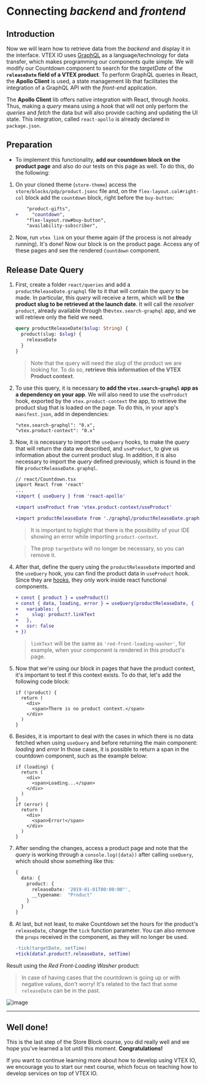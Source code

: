 # Connecting _backend_ and _frontend_

## Introduction

Now we will learn how to retrieve data from the _backend_ and display it in the interface. VTEX IO uses [GraphQL](https://graphql.org/) as a language/technology for data transfer, which makes programming our components quite simple. We will modify our Countdown component to search for the _targetDate_ of the **`releaseDate` field of a VTEX product**. To perform GraphQL queries in React, the **Apollo Client** is used, a state management lib that facilitates the integration of a GraphQL API with the _front-end_ application.

The **Apollo Client** lib offers native integration with React, through _hooks_. Thus, making a _query_ means using a _hook_ that will not only perform the _queries_ and _fetch_ the data but will also provide caching and updating the UI state. This integration, called `react-apollo` is already declared in `package.json`.

## Preparation

- To implement this functionality, **add our countdown block on the product page** and also do our tests on this page as well. To do this, do the following:

1. On your cloned theme (`store-theme`) access the `store/blocks/pdp/product.jsonc` file and, on the `flex-layout.col#right-col` block add the `countdown` block, right before the `buy-button`:

   ```diff
       "product-gifts",
   +	 "countdown",
       "flex-layout.row#buy-button",
       "availability-subscriber",
   ```

2. Now, run `vtex link` on your theme again (if the process is not already running). It's done! Now our block is on the product page. Access any of these pages and see the rendered `Countdown` component.

## Release Date Query

1. First, create a folder `react/queries` and add a `productReleaseDate.graphql` file to it that will contain the _query_ to be made. In particular, this _query_ will receive a term, which will be **the product slug to be retrieved at the launch date**. It will call the _resolver_ `product`, already available through the`vtex.search-graphql` app, and we will retrieve only the field we need.

   ```graphql
   query productReleaseDate($slug: String) {
     product(slug: $slug) {
       releaseDate
     }
   }
   ```

   > Note that the query will need the _slug_ of the product we are looking for. To do so, **retrieve this information of the VTEX Product context**.

2. To use this query, it is necessary **to add the `vtex.search-graphql` app as a dependency on your app**. We will also need to use the `useProduct` hook, exported by the `vtex.product-context` the app, to retrieve the product slug that is loaded on the page. To do this, in your app's `manifest.json`, add in dependencies:

   ```
   "vtex.search-graphql": "0.x",
   "vtex.product-context": "0.x"
   ```

3. Now, it is necessary to import the `useQuery` hooks, to make the _query_ that will return the data we described, and `useProduct`, to give us information about the current product slug. In addition, it is also necessary to import the _query_ defined previously, which is found in the file `productReleaseDate.graphql`.

   ```diff
   // react/Countdown.tsx
   import React from 'react'
   ...
   +import { useQuery } from 'react-apollo'

   +import useProduct from 'vtex.product-context/useProduct'

   +import productReleaseDate from './graphql/productReleaseDate.graphql'
   ```

   > It is important to higlight that there is the possibility of your IDE showing an error while importing `product-context`.

   > The prop `targetDate` will no longer be necessary, so you can remove it.

4. After that, define the query using the `productReleaseDate` imported and the `useQuery` hook, you can find the product data in `useProduct` hook. Since they are [hooks](https://reactjs.org/docs/hooks-intro.html), they only work inside react functional components.

   ```diff
   + const { product } = useProduct()
   + const { data, loading, error } = useQuery(productReleaseDate, {
   +   variables: {
   +     slug: product?.linkText
   +   },
   +   ssr: false
   + })
   ```

   > `linkText` will be the same as `'red-front-loading-washer'`, for example, when your component is rendered in this product's page.

5. Now that we're using our block in pages that have the product context, it's important to test if this context exists. To do that, let's add the following code block:

   ```tsx
   if (!product) {
     return (
       <div>
         <span>There is no product context.</span>
       </div>
     )
   }
   ```

6. Besides, it is important to deal with the cases in which there is no data fetched when using `useQuery` and before returning the main component: _loading_ and _error_ In those cases, it is possible to return a span in the countdown component, such as the example below:

   ```tsx
   if (loading) {
     return (
       <div>
         <span>Loading...</span>
       </div>
     )
   }
   if (error) {
     return (
       <div>
         <span>Error!</span>
       </div>
     )
   }
   ```

7. After sending the changes, access a product page and note that the _query_ is working through a `console.log({data})` after calling `useQuery`, which should show something like this:

   ```ts
   {
     data: {
       product: {
         releaseDate: '2019-01-01T00:00:00"',
         __typename:  "Product"
       }
     }
   }
   ```

8. At last, but not least, to make Countdown set the hours for the product's `releaseDate`, change the `tick` function parameter. You can also remove the `props` received in the component, as they will no longer be used.

   ```diff
   -tick(targetDate, setTime)
   +tick(data?.product?.releaseDate, setTime)
   ```

Result using the _Red Front-Loading Washer_ product:

> In case of having cases that the countdown is going up or with negative values, don't worry! It's related to the fact that some `releaseDate` can be in the past.

![image](https://user-images.githubusercontent.com/18706156/79596495-0fc28c00-80b7-11ea-8361-35075dba3bd5.png)

---

## Well done!

This is the last step of the Store Block course, you did really well and we hope you've learned a lot until this moment. **Congratulations!**

If you want to continue learning more about how to develop using VTEX IO, we encourage you to start our next course, which focus on teaching how to develop services on top of VTEX IO.
